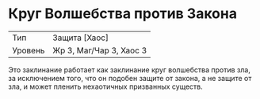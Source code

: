 # Круг Волшебства против Закона

| | |
|---|---|
|Тип|Защита [Хаос]|
|Уровень| Жр 3, Маг/Чар 3, Хаос 3|

Это заклинание работает как заклинание круг волшебства против зла, за исключением того, что он подобен защите от закона, а не защите от зла, и может пленить нехаотичных призванных существ.